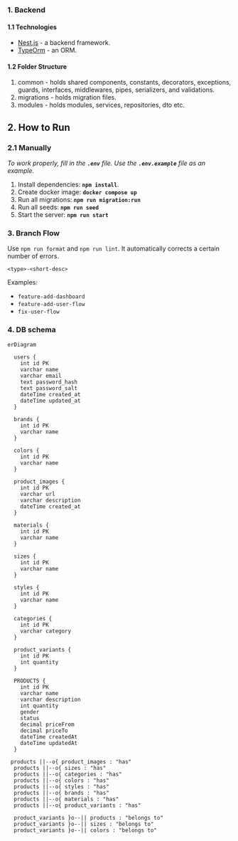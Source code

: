 ### 1. Backend

#### 1.1 Technologies

- [Nest.js](https://nestjs.com/) - a backend framework.
- [TypeOrm](https://typeorm.io/) - an ORM.

#### 1.2 Folder Structure

1. common - holds shared components, constants, decorators, exceptions, guards, interfaces, middlewares, pipes, serializers, and validations.
2. migrations - holds migration files.
3. modules - holds modules, services, repositories, dto etc.

## 2. How to Run

### 2.1 Manually

_To work properly, fill in the **`.env`** file. Use the **`.env.example`** file as an example._

1. Install dependencies: **`npm install`**.
2. Create docker image: **`docker compose up`**
3. Run all migrations: **`npm run migration:run`**
4. Run all seeds: **`npm run seed`**
5. Start the server: **`npm run start`**

### 3. Branch Flow

Use `npm run format` and `npm run lint`. It automatically corrects a certain number of errors.

```
<type>-<short-desc>
```

Examples:

- `feature-add-dashboard`
- `feature-add-user-flow`
- `fix-user-flow`

### 4. DB schema

```mermaid
erDiagram

  users {
    int id PK
    varchar name
    varchar email
    text password_hash
    text password_salt
    dateTime created_at
    dateTime updated_at
  }

  brands {
    int id PK
    varchar name
  }

  colors {
    int id PK
    varchar name
  }

  product_images {
    int id PK
    varchar url
    varchar description
    dateTime created_at
  }

  materials {
    int id PK
    varchar name
  }

  sizes {
    int id PK
    varchar name
  }

  styles {
    int id PK
    varchar name
  }

  categories {
    int id PK
    varchar category
  }

  product_variants {
    int id PK
    int quantity
  }

  PRODUCTS {
    int id PK
    varchar name
    varchar description
    int quantity
    gender 
    status 
    decimal priceFrom
    decimal priceTo
    dateTime createdAt
    dateTime updatedAt
  }

 products ||--o{ product_images : "has"
  products ||--o{ sizes : "has"
  products ||--o{ categories : "has"
  products ||--o{ colors : "has"
  products ||--o{ styles : "has"
  products ||--o{ brands : "has"
  products ||--o{ materials : "has"
  products ||--o{ product_variants : "has"

  product_variants }o--|| products : "belongs to"
  product_variants }o--|| sizes : "belongs to"
  product_variants }o--|| colors : "belongs to"
```